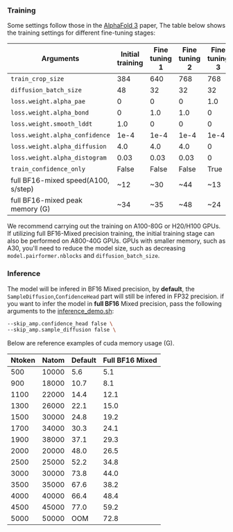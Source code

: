 ### Training 
Some settings follow those in the [AlphaFold 3](https://www.nature.com/articles/s41586-024-07487-w) paper, The table below shows the training settings for different fine-tuning stages:

  | Arguments  | Initial training | Fine tuning 1   |  Fine tuning 2  | Fine tuning 3 |
  |-----------------------------------------|--------|---------|-------|-----|
  | `train_crop_size`                       | 384    | 640    | 768    | 768 |
  | `diffusion_batch_size`                  | 48     | 32     | 32     | 32  |
  | `loss.weight.alpha_pae`                 | 0      | 0      | 0      | 1.0 |
  | `loss.weight.alpha_bond`                | 0      | 1.0    | 1.0    | 0   | 
  | `loss.weight.smooth_lddt`               | 1.0    | 0      | 0      | 0   | 
  | `loss.weight.alpha_confidence`          | 1e-4   | 1e-4   | 1e-4   | 1e-4|
  | `loss.weight.alpha_diffusion`           | 4.0    | 4.0    | 4.0    | 0   |
  | `loss.weight.alpha_distogram`           | 0.03   | 0.03   | 0.03   | 0   |
  | `train_confidence_only`                 | False  | False  | False  | True|
  | full BF16-mixed speed(A100, s/step)     | ~12    | ~30    | ~44    | ~13 |
  | full BF16-mixed peak memory (G)         | ~34    | ~35    | ~48    | ~24 |
  
  We recommend carrying out the training on A100-80G or H20/H100 GPUs. If utilizing full BF16-Mixed precision training, the initial training stage can also be performed on A800-40G GPUs. GPUs with smaller memory, such as A30, you'll need to reduce the model size, such as decreasing `model.pairformer.nblocks` and `diffusion_batch_size`.

### Inference

The model will be infered in BF16 Mixed precision, by **default**, the `SampleDiffusion`,`ConfidenceHead` part will still be infered in FP32 precision. if you want to infer the model in **full BF16** Mixed precision, pass the following arguments to the [inference_demo.sh](../inference_demo.sh):

  ```bash
  --skip_amp.confidence_head false \
  --skip_amp.sample_diffusion false \
  ```

Below are reference examples of cuda memory usage (G).

| Ntoken | Natom | Default | Full BF16 Mixed |
|--------|-------|-------|------------------|
| 500    | 10000 | 5.6   | 5.1  |
| 900    | 18000 | 10.7  | 8.1  |
| 1100   | 22000 | 14.4  | 12.1 |
| 1300   | 26000 | 22.1  | 15.0 |
| 1500   | 30000 | 24.8  | 19.2 |
| 1700   | 34000 | 30.3  | 24.1 |
| 1900   | 38000 | 37.1  | 29.3 |
| 2000   | 20000 | 48.0  | 26.5 |
| 2500   | 25000 | 52.2  | 34.8 |
| 3000   | 30000 | 73.8  | 44.0 |
| 3500   | 35000 | 67.6  | 38.2 |
| 4000   | 40000 | 66.4  | 48.4 |
| 4500   | 45000 | 77.0  | 59.2 |
| 5000   | 50000 | OOM   | 72.8 |